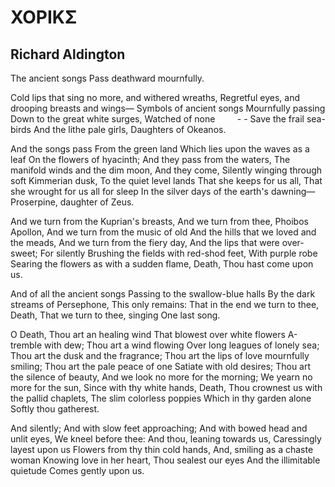 # ΧΟΡΙΚΣ
## Richard Aldington
The ancient songs
Pass deathward mournfully.

Cold lips that sing no more, and withered wreaths,
Regretful eyes, and drooping breasts and wings—
Symbols of ancient songs
Mournfully passing
Down to the great white surges,
Watched of none         - -
Save the frail sea-birds
And the lithe pale girls,
Daughters of Okeanos.

And the songs pass
From the green land
Which lies upon the waves as a leaf
On the flowers of hyacinth;
And they pass from the waters,
The manifold winds and the dim moon,
And they come,
Silently winging through soft Kimmerian dusk,
To the quiet level lands
That she keeps for us all,
That she wrought for us all for sleep
In the silver days of the earth's dawning—
Proserpine, daughter of Zeus.

And we turn from the Kuprian's breasts,
And we turn from thee,
Phoibos Apollon,
And we turn from the music of old
And the hills that we loved and the meads,
And we turn from the fiery day,
And the lips that were over-sweet;
For silently
Brushing the fields with red-shod feet,
With purple robe
Searing the flowers as with a sudden flame,
Death,
Thou hast come upon us.

And of all the ancient songs
Passing to the swallow-blue halls
By the dark streams of Persephone,
This only remains:
That in the end we turn to thee,
Death,
That we turn to thee, singing
One last song.

O Death,
Thou art an healing wind
That blowest over white flowers
A-tremble with dew;
Thou art a wind flowing
Over long leagues of lonely sea;
Thou art the dusk and the fragrance;
Thou art the lips of love mournfully smiling;
Thou art the pale peace of one
Satiate with old desires;
Thou art the silence of beauty,
And we look no more for the morning;
We yearn no more for the sun,
Since with thy white hands,
Death,
Thou crownest us with the pallid chaplets,
The slim colorless poppies
Which in thy garden alone
Softly thou gatherest.

And silently;
And with slow feet approaching;
And with bowed head and unlit eyes,
We kneel before thee:
And thou, leaning towards us, Caressingly layest upon us
Flowers from thy thin cold hands,
And, smiling as a chaste woman Knowing love in her heart,
Thou sealest our eyes
And the illimitable quietude
Comes gently upon us.